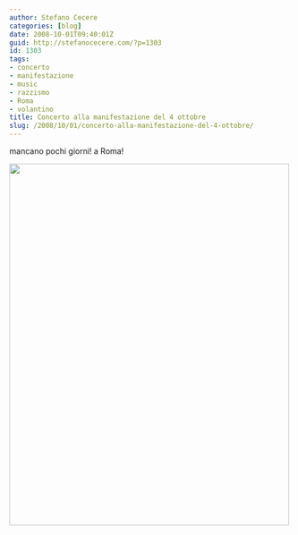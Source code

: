 ```yaml
---
author: Stefano Cecere
categories: [blog]
date: 2008-10-01T09:40:01Z
guid: http://stefanocecere.com/?p=1303
id: 1303
tags:
- concerto
- manifestazione
- music
- razzismo
- Roma
- volantino
title: Concerto alla manifestazione del 4 ottobre
slug: /2008/10/01/concerto-alla-manifestazione-del-4-ottobre/
---
```


mancano pochi giorni! a Roma!

[<img class="aligncenter size-full wp-image-1304" title="concerto-4-ottobre" src="http://stefanocecere.com/wp-content/uploads/sites/3/2008/10/concerto-4-ottobre.jpg" alt="" width="500" height="647" srcset="http://stefanocecere.com/wp-content/uploads/sites/3/2008/10/concerto-4-ottobre.jpg 500w, http://stefanocecere.com/wp-content/uploads/sites/3/2008/10/concerto-4-ottobre-232x300.jpg 232w" sizes="(max-width: 500px) 100vw, 500px" />](http://stefanocecere.com/wp-content/uploads/sites/3/2008/10/concerto-4-ottobre.jpg)